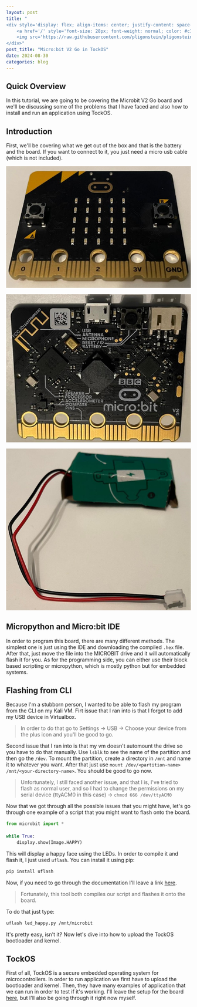 ```yaml
---
layout: post
title: "
<div style='display: flex; align-items: center; justify-content: space-between;'>
    <a href='/' style='font-size: 28px; font-weight: normal; color: #c1c1c1; text-decoration: none; margin-top: -50px;'>Home</a>
    <img src='https://raw.githubusercontent.com/pligonstein/pligonstein.github.io/main/images/logo.gif' alt='Logo' style='height: 48px; width: 48px; border-radius: 50%; object-fit: cover; margin-top: -50px;'>
</div>"
post_title: "Micro:bit V2 Go in TockOS"
date: 2024-08-30
categories: blog
---
```


## Quick Overview

In this tutorial, we are going to be covering the Microbit V2 Go board and we'll be discussing some of the problems that I have faced and also how to install and run an application using TockOS.

## Introduction

First, we'll be covering what we get out of the box and that is the battery and the board. If you want to connect to it, you just need a micro usb cable (which is not included).

![Image Microbit front](/images/_posts/Microbit-Board-front.jpeg)

![Image Microbit behind](/images/_posts/Microbit-Board-behind.jpeg)

![Image Microbit battery](/images/_posts/Microbit-Battery.jpeg)

## Micropython and Micro:bit IDE

In order to program this board, there are many different methods. The simplest one is just using the IDE and downloading the compiled `.hex` file. After that, just move the file into the MICROBIT drive and it will automatically flash it for you. As for the programming side, you can either use their block based scripting or micropython, which is mostly python but for embedded systems.

## Flashing from CLI

Because I'm a stubborn person, I wanted to be able to flash my program from the CLI on my Kali VM. Firt issue that I ran into is that I forgot to add my USB device in Virtualbox.

> In order to do that go to Settings -> USB -> Choose your device from the plus icon and you'll be good to go.

Second issue that I ran into is that my vm doesn't automount the drive so you have to do that manually. Use `lsblk` to see the name of the partition and then go the `/dev`. To mount the partition, create a directory in `/mnt` and name it to whatever you want. After that just use `mount /dev/<partition-name> /mnt/<your-directory-name>`. You should be good to go now.

> Unfortunately, I still faced another issue, and that I is, I've tried to flash as normal user, and so I had to change the permissions on my serial device (ttyACM0 in this case) -> `chmod 666 /dev/ttyACM0`

Now that we got through all the possible issues that you might have, let's go through one example of a script that you might want to flash onto the board.

```python
from microbit import *

while True:
    display.show(Image.HAPPY)
```

This will display a happy face using the LEDs. In order to compile it and flash it, I just used `uflash`. You can install it using pip:

```bash
pip install uflash
```

Now, if you need to go through the documentation I'll leave a link [here](https://github.com/ntoll/uflash).

> Fortunately, this tool both compiles our script and flashes it onto the board.

To do that just type:

```bash
uflash led_happy.py /mnt/microbit
```

It's pretty easy, isn't it? Now let's dive into how to upload the TockOS bootloader and kernel.

## TockOS

First of all, TockOS is a secure embedded operating system for microcontrollers. In order to run application we first have to upload the bootloader and kernel. Then, they have many examples of application that we can run in order to test if it's working. I'll leave the setup for the board [here](https://github.com/tock/tock/tree/master/boards/microbit_v2), but I'll also be going through it right now myself. 

